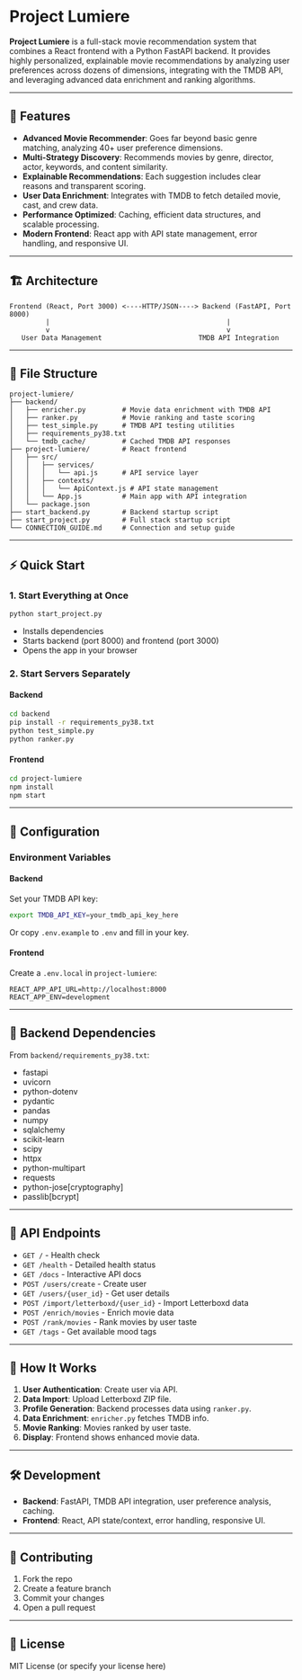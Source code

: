 # Project Lumiere

**Project Lumiere** is a full-stack movie recommendation system that combines a React frontend with a Python FastAPI backend. It provides highly personalized, explainable movie recommendations by analyzing user preferences across dozens of dimensions, integrating with the TMDB API, and leveraging advanced data enrichment and ranking algorithms.

---

## 🚀 Features

- **Advanced Movie Recommender**: Goes far beyond basic genre matching, analyzing 40+ user preference dimensions.
- **Multi-Strategy Discovery**: Recommends movies by genre, director, actor, keywords, and content similarity.
- **Explainable Recommendations**: Each suggestion includes clear reasons and transparent scoring.
- **User Data Enrichment**: Integrates with TMDB to fetch detailed movie, cast, and crew data.
- **Performance Optimized**: Caching, efficient data structures, and scalable processing.
- **Modern Frontend**: React app with API state management, error handling, and responsive UI.

---

## 🏗️ Architecture

```
Frontend (React, Port 3000) <----HTTP/JSON----> Backend (FastAPI, Port 8000)
         |                                            |
         v                                            v
   User Data Management                        TMDB API Integration
```

---

## 📁 File Structure

```
project-lumiere/
├── backend/
│   ├── enricher.py         # Movie data enrichment with TMDB API
│   ├── ranker.py           # Movie ranking and taste scoring
│   ├── test_simple.py      # TMDB API testing utilities
│   ├── requirements_py38.txt
│   └── tmdb_cache/         # Cached TMDB API responses
├── project-lumiere/        # React frontend
│   ├── src/
│   │   ├── services/
│   │   │   └── api.js      # API service layer
│   │   ├── contexts/
│   │   │   └── ApiContext.js # API state management
│   │   └── App.js          # Main app with API integration
│   └── package.json
├── start_backend.py        # Backend startup script
├── start_project.py        # Full stack startup script
└── CONNECTION_GUIDE.md     # Connection and setup guide
```

---

## ⚡ Quick Start

### 1. Start Everything at Once

```bash
python start_project.py
```
- Installs dependencies
- Starts backend (port 8000) and frontend (port 3000)
- Opens the app in your browser

### 2. Start Servers Separately

#### Backend

```bash
cd backend
pip install -r requirements_py38.txt
python test_simple.py
python ranker.py
```

#### Frontend

```bash
cd project-lumiere
npm install
npm start
```

---

## 🔧 Configuration

### Environment Variables

#### Backend

Set your TMDB API key:
```bash
export TMDB_API_KEY=your_tmdb_api_key_here
```
Or copy `.env.example` to `.env` and fill in your key.

#### Frontend

Create a `.env.local` in `project-lumiere`:
```
REACT_APP_API_URL=http://localhost:8000
REACT_APP_ENV=development
```

---

## 🧩 Backend Dependencies

From `backend/requirements_py38.txt`:
- fastapi
- uvicorn
- python-dotenv
- pydantic
- pandas
- numpy
- sqlalchemy
- scikit-learn
- scipy
- httpx
- python-multipart
- requests
- python-jose[cryptography]
- passlib[bcrypt]

---

## 🔌 API Endpoints

- `GET /` - Health check
- `GET /health` - Detailed health status
- `GET /docs` - Interactive API docs
- `POST /users/create` - Create user
- `GET /users/{user_id}` - Get user details
- `POST /import/letterboxd/{user_id}` - Import Letterboxd data
- `POST /enrich/movies` - Enrich movie data
- `POST /rank/movies` - Rank movies by user taste
- `GET /tags` - Get available mood tags

---

## 🧠 How It Works

1. **User Authentication**: Create user via API.
2. **Data Import**: Upload Letterboxd ZIP file.
3. **Profile Generation**: Backend processes data using `ranker.py`.
4. **Data Enrichment**: `enricher.py` fetches TMDB info.
5. **Movie Ranking**: Movies ranked by user taste.
6. **Display**: Frontend shows enhanced movie data.

---

## 🛠️ Development

- **Backend**: FastAPI, TMDB API integration, user preference analysis, caching.
- **Frontend**: React, API state/context, error handling, responsive UI.

---

## 📝 Contributing

1. Fork the repo
2. Create a feature branch
3. Commit your changes
4. Open a pull request

---

## 📄 License

MIT License (or specify your license here)
